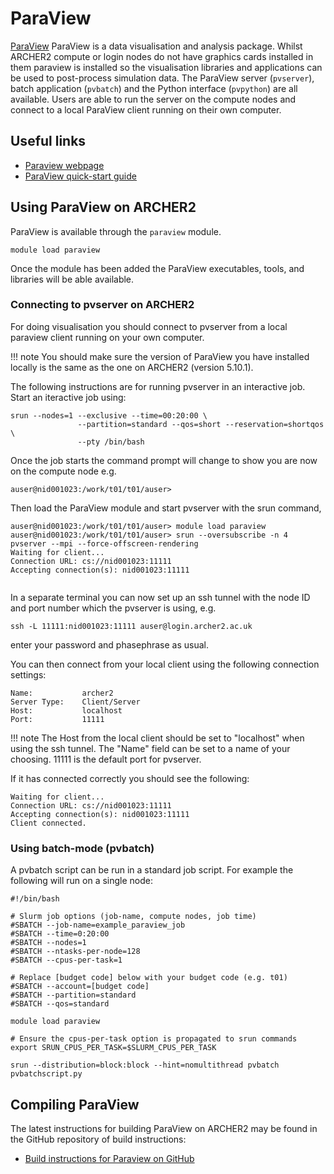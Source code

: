 # ParaView

[ParaView](https://www.paraview.org) ParaView is a data visualisation and analysis package.
Whilst ARCHER2 compute or login nodes do not have graphics cards installed 
in them paraview is installed so the visualisation libraries and applications 
can be used to post-process simulation data. The ParaView server (``pvserver``),
batch application (``pvbatch``) and the Python interface (``pvpython``)
are all available. Users are able to run the server on the compute nodes
and connect to a local ParaView client running on their own computer.

## Useful links

  - [Paraview webpage](https://www.paraview.org)
  - [ParaView quick-start guide](https://kitware.github.io/paraview-docs/latest/python/quick-start.html)


## Using ParaView on ARCHER2

ParaView is available through the `paraview` module.

```
module load paraview
```

Once the module has been added the ParaView executables, tools, 
and libraries will be able available.

### Connecting to pvserver on ARCHER2

For doing visualisation you should connect to pvserver from a local
paraview client running on your own computer.

!!! note 
    You should make sure the version of ParaView you have installed locally is the same as 
    the one on ARCHER2 (version 5.10.1).

The following instructions are for running pvserver in an interactive job. 
Start an iteractive job using:

```
srun --nodes=1 --exclusive --time=00:20:00 \
               --partition=standard --qos=short --reservation=shortqos \
               --pty /bin/bash
```

Once the job starts the command prompt will change to show you are now
on the compute node e.g.

```
auser@nid001023:/work/t01/t01/auser> 
```

Then load the ParaView module and start pvserver with the srun command,

```
auser@nid001023:/work/t01/t01/auser> module load paraview
auser@nid001023:/work/t01/t01/auser> srun --oversubscribe -n 4 pvserver --mpi --force-offscreen-rendering
Waiting for client...
Connection URL: cs://nid001023:11111
Accepting connection(s): nid001023:11111
 
```

In a separate terminal you can now set up an ssh tunnel with the node
ID and port number which the pvserver is using, e.g.

```
ssh -L 11111:nid001023:11111 auser@login.archer2.ac.uk 
```

enter your password and phasephrase as usual.


You can then connect from your local client using the following connection
settings:

```
Name:           archer2 
Server Type:    Client/Server 
Host:           localhost 
Port:           11111
```

!!! note 
    The Host from the local client should be set to "localhost" when using the
    ssh tunnel. The "Name" field can be set to a name of your choosing. 
    11111 is the default port for pvserver.

If it has connected correctly you should see the following:

```
Waiting for client...
Connection URL: cs://nid001023:11111
Accepting connection(s): nid001023:11111
Client connected.
```

### Using batch-mode (pvbatch)

A pvbatch script can be run in a standard job script. For example
the following will run on a single node:


```slurm
#!/bin/bash

# Slurm job options (job-name, compute nodes, job time)
#SBATCH --job-name=example_paraview_job
#SBATCH --time=0:20:00
#SBATCH --nodes=1
#SBATCH --ntasks-per-node=128
#SBATCH --cpus-per-task=1

# Replace [budget code] below with your budget code (e.g. t01)
#SBATCH --account=[budget code]             
#SBATCH --partition=standard
#SBATCH --qos=standard

module load paraview

# Ensure the cpus-per-task option is propagated to srun commands
export SRUN_CPUS_PER_TASK=$SLURM_CPUS_PER_TASK

srun --distribution=block:block --hint=nomultithread pvbatch pvbatchscript.py
```

## Compiling ParaView

The latest instructions for building ParaView on ARCHER2 may be found in
the GitHub repository of build instructions:

   - [Build instructions for Paraview on
     GitHub](https://github.com/hpc-uk/build-instructions/tree/main/apps/ParaView)
